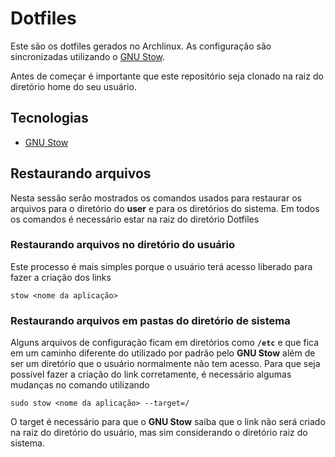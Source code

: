 # Dotfiles

Este são os dotfiles gerados no Archlinux. As configuração são sincronizadas utilizando o [GNU Stow](https://www.gnu.org/software/stow/).

Antes de começar é importante que este repositório seja clonado na raiz do diretório home do seu usuário.

## Tecnologias

- [GNU Stow](https://www.gnu.org/software/stow/)

## Restaurando arquivos

Nesta sessão serão mostrados os comandos usados para restaurar os arquivos para o diretório do **user** e para os diretórios do sistema. Em todos os comandos é necessário estar na raiz do diretório Dotfiles

### Restaurando arquivos no diretório do usuário

Este processo é mais simples porque o usuário terá acesso liberado para fazer a criação dos links

```shell
stow <nome da aplicação>
```

### Restaurando arquivos em pastas do diretório de sistema

Alguns arquivos de configuração ficam em diretórios como **`/etc`** e que fica em um caminho diferente do utilizado por padrão pelo **GNU Stow** além de ser um diretório que o usuário normalmente não tem acesso. Para que seja possível fazer a criação do link corretamente, é necessário algumas mudanças no comando utilizando

```shell
sudo stow <nome da aplicação> --target=/
```

O target é necessário para que o **GNU Stow** saiba que o link não será criado na raiz do diretório do usuário, mas sim considerando o diretório raiz do sistema.
